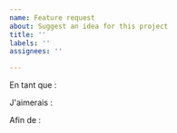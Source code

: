 ```yaml
---
name: Feature request
about: Suggest an idea for this project
title: ''
labels: ''
assignees: ''

---
```


En tant que : 

J'aimerais : 

Afin de :
